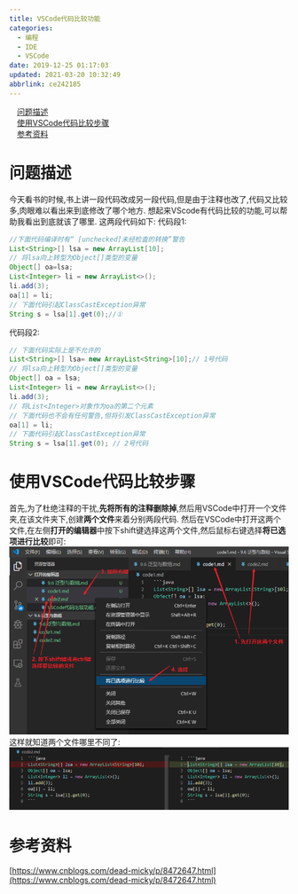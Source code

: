 ```yaml
---
title: VSCode代码比较功能
categories: 
  - 编程
  - IDE
  - VSCode
date: 2019-12-25 01:17:03
updated: 2021-03-20 10:32:49
abbrlink: ce242185
---
```

<div id='my_toc'><a href="/blog/ce242185/#问题描述" class="header_1">问题描述</a>&nbsp;<br><a href="/blog/ce242185/#使用VSCode代码比较步骤" class="header_1">使用VSCode代码比较步骤</a>&nbsp;<br><a href="/blog/ce242185/#参考资料" class="header_1">参考资料</a>&nbsp;<br></div>
<style>.header_1{margin-left: 1em;}.header_2{margin-left: 2em;}.header_3{margin-left: 3em;}.header_4{margin-left: 4em;}.header_5{margin-left: 5em;}.header_6{margin-left: 6em;}</style>
<!--more-->
<script>if (navigator.platform.search('arm')==-1){document.getElementById('my_toc').style.display = 'none';}var e,p = document.getElementsByTagName('p');while (p.length>0) {e = p[0];e.parentElement.removeChild(e);}</script>

<!--end-->
# 问题描述
今天看书的时候,书上讲一段代码改成另一段代码,但是由于注释也改了,代码又比较多,肉眼难以看出来到底修改了哪个地方.
想起来VScode有代码比较的功能,可以帮助我看出到底就该了哪里.
这两段代码如下:
代码段1:
```java
//下面代码编译时有“ [unchecked]未经检査的转换”警告
List<String>[] lsa = new ArrayList[10];
// 将lsa向上转型为Object[]类型的变量
Object[] oa=lsa;
List<Integer> li = new ArrayList<>();
li.add(3);
oa[1] = li;
// 下面代码引起ClassCastException异常
String s = lsa[1].get(0);//①
```
代码段2:
```java
// 下面代码实际上是不允许的
List<String>[] lsa= new ArrayList<String>[10];// 1号代码
// 将lsa向上转型为Object[]类型的变量
Object[] oa = lsa;
List<Integer> li = new ArrayList<>();
li.add(3);
// 将List<Integer>对象作为oa的第二个元素
// 下面代码也不会有任何警告,但将引发ClassCastException异常
oa[1] = li;
// 下面代码引起ClassCastException异常
String s = lsa[1].get(0); // 2号代码
```
# 使用VSCode代码比较步骤
首先,为了杜绝注释的干扰,**先将所有的注释删除掉**,然后用VSCode中打开一个文件夹,在该文件夹下,创建**两个文件**来着分别两段代码.
然后在VSCode中打开这两个文件,在左侧**打开的编辑器**中按下shift键选择这两个文件,然后鼠标右键选择**将已选项进行比较**即可:
![这里有一张图片](https://raw.githubusercontent.com/lanlan2017/images/master/Java/IDE/VSCode/CompareFileDifferences/1.png)
这样就知道两个文件哪里不同了:
![这里有一张图片](https://raw.githubusercontent.com/lanlan2017/images/master/Java/IDE/VSCode/CompareFileDifferences/2.png)

<!-- Java/IDE/VSCode/CompareFileDifferences/ -->
# 参考资料
[https://www.cnblogs.com/dead-micky/p/8472647.html](https://www.cnblogs.com/dead-micky/p/8472647.html)
